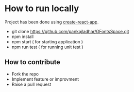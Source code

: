 # How to run locally

Project has been done using [create-react-app](https://github.com/facebookincubator/create-react-app).

* git clone https://github.com/pankajladhar/GFontsSpace.git
* npm install
* npm start ( for starting application )
* npm run test ( for running unit test )
## How to contribute

* Fork the repo
* Implement feature or improvment
* Raise a pull request
